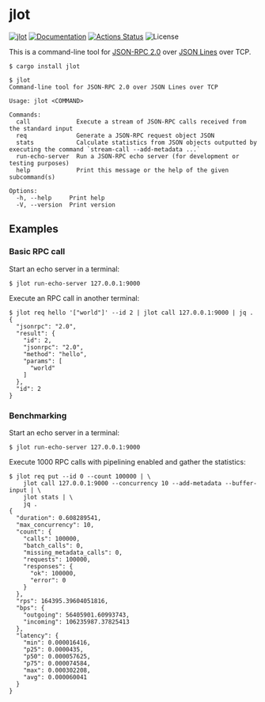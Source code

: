 jlot
====

[![jlot](https://img.shields.io/crates/v/jlot.svg)](https://crates.io/crates/jlot)
[![Documentation](https://docs.rs/jlot/badge.svg)](https://docs.rs/jlot)
[![Actions Status](https://github.com/sile/jlot/workflows/CI/badge.svg)](https://github.com/sile/jlot/actions)
![License](https://img.shields.io/crates/l/jlot)

This is a command-line tool for [JSON-RPC 2.0] over [JSON Lines] over TCP.

[JSON-RPC 2.0]: https://www.jsonrpc.org/specification
[JSON Lines]: https://jsonlines.org/

```console
$ cargo install jlot

$ jlot
Command-line tool for JSON-RPC 2.0 over JSON Lines over TCP

Usage: jlot <COMMAND>

Commands:
  call             Execute a stream of JSON-RPC calls received from the standard input
  req              Generate a JSON-RPC request object JSON
  stats            Calculate statistics from JSON objects outputted by executing the command `stream-call --add-metadata ...`
  run-echo-server  Run a JSON-RPC echo server (for development or testing purposes)
  help             Print this message or the help of the given subcommand(s)

Options:
  -h, --help     Print help
  -V, --version  Print version
```

Examples
--------

### Basic RPC call

Start an echo server in a terminal:
```console
$ jlot run-echo-server 127.0.0.1:9000
```

Execute an RPC call in another terminal:
```console
$ jlot req hello '["world"]' --id 2 | jlot call 127.0.0.1:9000 | jq .
{
  "jsonrpc": "2.0",
  "result": {
    "id": 2,
    "jsonrpc": "2.0",
    "method": "hello",
    "params": [
      "world"
    ]
  },
  "id": 2
}
```

### Benchmarking

Start an echo server in a terminal:
```console
$ jlot run-echo-server 127.0.0.1:9000
```

Execute 1000 RPC calls with pipelining enabled and gather the statistics:
```console
$ jlot req put --id 0 --count 100000 | \
    jlot call 127.0.0.1:9000 --concurrency 10 --add-metadata --buffer-input | \
    jlot stats | \
    jq .
{
  "duration": 0.608289541,
  "max_concurrency": 10,
  "count": {
    "calls": 100000,
    "batch_calls": 0,
    "missing_metadata_calls": 0,
    "requests": 100000,
    "responses": {
      "ok": 100000,
      "error": 0
    }
  },
  "rps": 164395.39604051816,
  "bps": {
    "outgoing": 56405901.60993743,
    "incoming": 106235987.37825413
  },
  "latency": {
    "min": 0.000016416,
    "p25": 0.0000435,
    "p50": 0.000057625,
    "p75": 0.000074584,
    "max": 0.000302208,
    "avg": 0.000060041
  }
}
```
